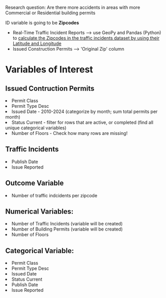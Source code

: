 Research question: Are there more accidents in areas with more Commercial or Residential building permits

ID variable is going to be **Zipcodes**
- Real-Time Traffic Incident Reports --> use GeoPy and Pandas (Python) to [calculate the Zipcodes in the traffic incidents dataset by using their Latitude and Longitude](https://gis.stackexchange.com/questions/352961/converting-lat-lon-to-postal-code-using-python)
- Issued Construction Permits --> 'Original Zip' column

# Variables of Interest
## Issued Contruction Permits
<li>Permit Class</li>
<li>Permit Type Desc</li>
<li>Issued Date - 2010-2024 (categorize by month; sum total permits per month)</li>
<li>Status Current - filter for rows that are active, or completed (find all unique categorical variables)</li>
<li>Number of Floors - Check how many rows are missing!</li>

## Traffic Incidents
<li>Publish Date</li>
<li>Issue Reported</li>

## Outcome Variable
<li>Number of traffic indcidents per zipcode</li>

## Numerical Variables:
<li>Number of Traffic Incidents (variable will be created)</li>
<li>Number of Building Permits (variable will be created)</li>
<li>Number of Floors</li>

## Categorical Variable:
<li>Permit Class</li>
<li>Permit Type Desc</li>
<li>Issued Date</li>
<li>Status Current</li>
<li>Publish Date</li>
<li>Issue Reported</li>
